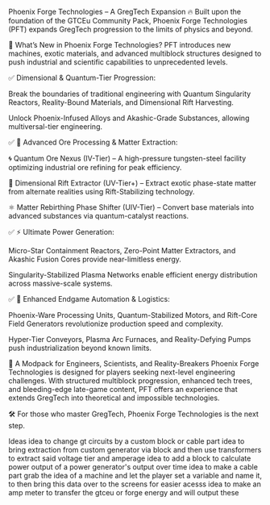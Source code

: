  Phoenix Forge Technologies – A GregTech Expansion 🔥
Built upon the foundation of the GTCEu Community Pack, Phoenix Forge Technologies (PFT) expands GregTech progression to the limits of physics and beyond.

🚀 What’s New in Phoenix Forge Technologies?
PFT introduces new machines, exotic materials, and advanced multiblock structures designed to push industrial and scientific capabilities to unprecedented levels.

✅ Dimensional & Quantum-Tier Progression:

Break the boundaries of traditional engineering with Quantum Singularity Reactors, Reality-Bound Materials, and Dimensional Rift Harvesting.

Unlock Phoenix-Infused Alloys and Akashic-Grade Substances, allowing multiversal-tier engineering.

✅ 🚜 Advanced Ore Processing & Matter Extraction:

🌀 Quantum Ore Nexus (IV-Tier) – A high-pressure tungsten-steel facility optimizing industrial ore refining for peak efficiency.

🌌 Dimensional Rift Extractor (UV-Tier+) – Extract exotic phase-state matter from alternate realities using Rift-Stabilizing technology.

⚛️ Matter Rebirthing Phase Shifter (UIV-Tier) – Convert base materials into advanced substances via quantum-catalyst reactions.

✅ ⚡ Ultimate Power Generation:

Micro-Star Containment Reactors, Zero-Point Matter Extractors, and Akashic Fusion Cores provide near-limitless energy.

Singularity-Stabilized Plasma Networks enable efficient energy distribution across massive-scale systems.

✅ 🔧 Enhanced Endgame Automation & Logistics:

Phoenix-Ware Processing Units, Quantum-Stabilized Motors, and Rift-Core Field Generators revolutionize production speed and complexity.

Hyper-Tier Conveyors, Plasma Arc Furnaces, and Reality-Defying Pumps push industrialization beyond known limits.

🔬 A Modpack for Engineers, Scientists, and Reality-Breakers
Phoenix Forge Technologies is designed for players seeking next-level engineering challenges.
With structured multiblock progression, enhanced tech trees, and bleeding-edge late-game content, PFT offers an experience that extends GregTech into theoretical and impossible technologies.

🛠 For those who master GregTech, Phoenix Forge Technologies is the next step.




Ideas
idea to change gt circuits by a custom block or cable part
idea to bring extraction from custom generator via block and then use transformers to extract said voltage tier and amperage
idea to add a block to calculate power output of a power generator's output over time
idea to make a cable part grab the idea of a machine and let the player set a variable and name it, to then bring this data over to the screens for easier acesss 
idea to make an amp meter to transfer the gtceu or forge energy and will output these